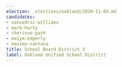 ```yaml
---
election: _elections/oakland/2020-11-03.md
candidates:
- vancedric-williams
- mark-hurty
- cherisse-gash
- maiya-edgerly
- maximo-santana
title: School Board District 3
label: Oakland Unified School District
---
```

